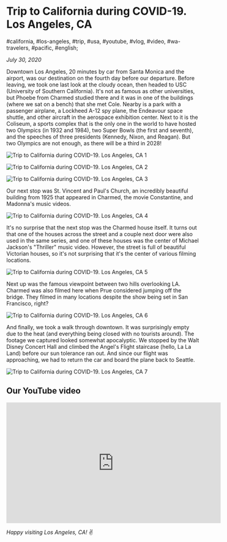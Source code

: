 # Trip to California during COVID-19. Los Angeles, CA

#california, #los-angeles, #trip, #usa, #youtube, #vlog, #video, #wa-travelers, #pacific, #english;

_July 30, 2020_

Downtown Los Angeles, 20 minutes by car from Santa Monica and the airport, was our destination on the fourth day before our departure. Before leaving, we took one last look at the cloudy ocean, then headed to USC (University of Southern California). It's not as famous as other universities, but Phoebe from Charmed studied there and it was in one of the buildings (where we sat on a bench) that she met Cole. Nearby is a park with a passenger airplane, a Lockheed A-12 spy plane, the Endeavour space shuttle, and other aircraft in the aerospace exhibition center. Next to it is the Coliseum, a sports complex that is the only one in the world to have hosted two Olympics (in 1932 and 1984), two Super Bowls (the first and seventh), and the speeches of three presidents (Kennedy, Nixon, and Reagan). But two Olympics are not enough, as there will be a third in 2028!

![Trip to California during COVID-19. Los Angeles, CA 1](/images/trip-to-california-during-covid-19-los-angeles-ca/1.jpg "Trip to California during COVID-19. Los Angeles, CA 1")

![Trip to California during COVID-19. Los Angeles, CA 2](/images/trip-to-california-during-covid-19-los-angeles-ca/2.jpg "Trip to California during COVID-19. Los Angeles, CA 2")

![Trip to California during COVID-19. Los Angeles, CA 3](/images/trip-to-california-during-covid-19-los-angeles-ca/3.jpg "Trip to California during COVID-19. Los Angeles, CA 3")

Our next stop was St. Vincent and Paul's Church, an incredibly beautiful building from 1925 that appeared in Charmed, the movie Constantine, and Madonna's music videos.

![Trip to California during COVID-19. Los Angeles, CA 4](/images/trip-to-california-during-covid-19-los-angeles-ca/4.jpg "Trip to California during COVID-19. Los Angeles, CA 4")

It's no surprise that the next stop was the Charmed house itself. It turns out that one of the houses across the street and a couple next door were also used in the same series, and one of these houses was the center of Michael Jackson's "Thriller" music video. However, the street is full of beautiful Victorian houses, so it's not surprising that it's the center of various filming locations.

![Trip to California during COVID-19. Los Angeles, CA 5](/images/trip-to-california-during-covid-19-los-angeles-ca/5.jpg "Trip to California during COVID-19. Los Angeles, CA 5")

Next up was the famous viewpoint between two hills overlooking LA. Charmed was also filmed here when Prue considered jumping off the bridge. They filmed in many locations despite the show being set in San Francisco, right?

![Trip to California during COVID-19. Los Angeles, CA 6](/images/trip-to-california-during-covid-19-los-angeles-ca/6.jpg "Trip to California during COVID-19. Los Angeles, CA 6")

And finally, we took a walk through downtown. It was surprisingly empty due to the heat (and everything being closed with no tourists around). The footage we captured looked somewhat apocalyptic. We stopped by the Walt Disney Concert Hall and climbed the Angel's Flight staircase (hello, La La Land) before our sun tolerance ran out. And since our flight was approaching, we had to return the car and board the plane back to Seattle.

![Trip to California during COVID-19. Los Angeles, CA 7](/images/trip-to-california-during-covid-19-los-angeles-ca/7.jpg "Trip to California during COVID-19. Los Angeles, CA 7")

## Our YouTube video

<iframe width="560" height="315" src="https://www.youtube.com/embed/LTv4SLJU-ug" title="YouTube video player" frameborder="0" allow="accelerometer; autoplay; clipboard-write; encrypted-media; gyroscope; picture-in-picture; web-share" allowfullscreen></iframe>

_Happy visiting Los Angeles, CA!_ :v:
